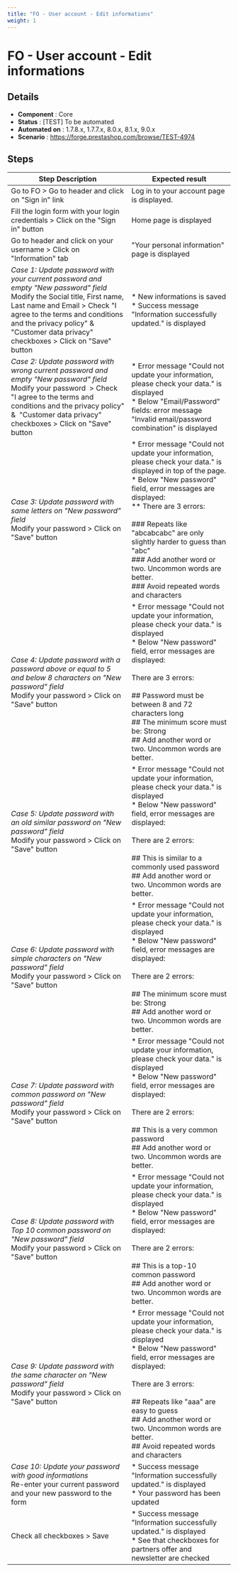 ```yaml
---
title: "FO - User account - Edit informations"
weight: 1
---
```


# FO - User account - Edit informations
## Details
* **Component** : Core
* **Status** : [TEST] To be automated
* **Automated on** : 1.7.8.x, 1.7.7.x, 8.0.x, 8.1.x, 9.0.x
* **Scenario** : https://forge.prestashop.com/browse/TEST-4974

## Steps
| Step Description | Expected result |
| ----- | ----- |
| Go to FO > Go to header and click on "Sign in" link | Log in to your account page is displayed. |
| Fill the login form with your login credentials > Click on the "Sign in" button | Home page is displayed |
| Go to header and click on your username > Click on "Information" tab | "Your personal information" page is displayed |
| *Case 1: Update password with your current password and empty "New password" field*<br>Modify the Social title, First name, Last name and Email > Check "I agree to the terms and conditions and the privacy policy" &  "Customer data privacy" checkboxes > Click on "Save" button | * New informations is saved<br> * Success message "Information successfully updated." is displayed |
| *Case 2: Update password with wrong current password and empty "New password" field*<br>Modify your password  > Check "I agree to the terms and conditions and the privacy policy" &  "Customer data privacy" checkboxes > Click on "Save" button | * Error message "Could not update your information, please check your data." is displayed<br> * Below "Email/Password" fields: error message "Invalid email/password combination" is displayed |
| *Case 3: Update password with same letters on "New password" field*<br>Modify your password > Click on "Save" button | * Error message "Could not update your information, please check your data." is displayed in top of the page.<br> * Below "New password" field, error messages are displayed:<br> ** There are 3 errors:<br><br> ### Repeats like "abcabcabc" are only slightly harder to guess than "abc"<br> ### Add another word or two. Uncommon words are better.<br> ### Avoid repeated words and characters |
| *Case 4: Update password with a password above or equal to 5 and below 8 characters on "New password" field*<br>Modify your password > Click on "Save" button | * Error message "Could not update your information, please check your data." is displayed<br> * Below "New password" field, error messages are displayed: <br><br>There are 3 errors:<br><br> ## Password must be between 8 and 72 characters long<br> ## The minimum score must be: Strong<br> ## Add another word or two. Uncommon words are better. |
| *Case 5: Update password with an old similar password on "New password" field*<br>Modify your password > Click on "Save" button | * Error message "Could not update your information, please check your data." is displayed<br> * Below "New password" field, error messages are displayed: <br><br>There are 2 errors:<br><br> ## This is similar to a commonly used password<br> ## Add another word or two. Uncommon words are better. |
| *Case 6: Update password with simple characters on "New password" field*<br>Modify your password > Click on "Save" button | * Error message "Could not update your information, please check your data." is displayed<br> * Below "New password" field, error messages are displayed: <br><br>There are 2 errors:<br><br> ## The minimum score must be: Strong<br> ## Add another word or two. Uncommon words are better. |
| *Case 7: Update password with common password on "New password" field*<br>Modify your password > Click on "Save" button | * Error message "Could not update your information, please check your data." is displayed<br> * Below "New password" field, error messages are displayed: <br><br>There are 2 errors:<br><br> ## This is a very common password<br> ## Add another word or two. Uncommon words are better. |
| *Case 8: Update password with Top 10 common password on "New password" field*<br>Modify your password > Click on "Save" button | * Error message "Could not update your information, please check your data." is displayed<br> * Below "New password" field, error messages are displayed: <br><br>There are 2 errors:<br><br> ## This is a top-10 common password<br> ## Add another word or two. Uncommon words are better. |
| *Case 9: Update password with the same character on "New password" field*<br>Modify your password > Click on "Save" button | * Error message "Could not update your information, please check your data." is displayed<br> * Below "New password" field, error messages are displayed: <br><br>There are 3 errors:<br><br> ## Repeats like "aaa" are easy to guess<br> ## Add another word or two. Uncommon words are better.<br> ## Avoid repeated words and characters |
| *Case 10: Update your password with good informations*<br>Re-enter your current password and your new password to the form | * Success message "Information successfully updated." is displayed<br> * Your password has been updated |
| Check all checkboxes > Save | * Success message "Information successfully updated." is displayed<br> * See that checkboxes for partners offer and newsletter are checked |
